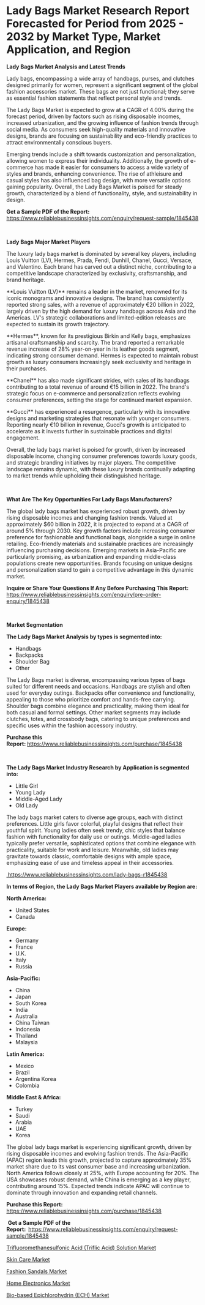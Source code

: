 <p><h1>Lady Bags Market Research Report Forecasted for Period from 2025 -  2032 by Market Type, Market Application, and Region</h1></p><p><strong>Lady Bags Market Analysis and Latest Trends</strong></p>
<p><p>Lady bags, encompassing a wide array of handbags, purses, and clutches designed primarily for women, represent a significant segment of the global fashion accessories market. These bags are not just functional; they serve as essential fashion statements that reflect personal style and trends.</p><p>The Lady Bags Market is expected to grow at a CAGR of 4.00% during the forecast period, driven by factors such as rising disposable incomes, increased urbanization, and the growing influence of fashion trends through social media. As consumers seek high-quality materials and innovative designs, brands are focusing on sustainability and eco-friendly practices to attract environmentally conscious buyers.</p><p>Emerging trends include a shift towards customization and personalization, allowing women to express their individuality. Additionally, the growth of e-commerce has made it easier for consumers to access a wide variety of styles and brands, enhancing convenience. The rise of athleisure and casual styles has also influenced bag design, with more versatile options gaining popularity. Overall, the Lady Bags Market is poised for steady growth, characterized by a blend of functionality, style, and sustainability in design.</p></p>
<p><strong>Get a Sample PDF of the Report:&nbsp;</strong> <a href="https://www.reliablebusinessinsights.com/enquiry/request-sample/1845438?utm_campaign=63&utm_medium=2&utm_source=Github&utm_content=ia&utm_term=05022025&utm_id=lady-bags">https://www.reliablebusinessinsights.com/enquiry/request-sample/1845438</a></p>
<p>&nbsp;</p>
<p><strong>Lady Bags Major Market Players</strong></p>
<p><p>The luxury lady bags market is dominated by several key players, including Louis Vuitton (LV), Hermes, Prada, Fendi, Dunhill, Chanel, Gucci, Versace, and Valentino. Each brand has carved out a distinct niche, contributing to a competitive landscape characterized by exclusivity, craftsmanship, and brand heritage.</p><p>**Louis Vuitton (LV)** remains a leader in the market, renowned for its iconic monograms and innovative designs. The brand has consistently reported strong sales, with a revenue of approximately €20 billion in 2022, largely driven by the high demand for luxury handbags across Asia and the Americas. LV's strategic collaborations and limited-edition releases are expected to sustain its growth trajectory.</p><p>**Hermes**, known for its prestigious Birkin and Kelly bags, emphasizes artisanal craftsmanship and scarcity. The brand reported a remarkable revenue increase of 28% year-on-year in its leather goods segment, indicating strong consumer demand. Hermes is expected to maintain robust growth as luxury consumers increasingly seek exclusivity and heritage in their purchases.</p><p>**Chanel** has also made significant strides, with sales of its handbags contributing to a total revenue of around €15 billion in 2022. The brand's strategic focus on e-commerce and personalization reflects evolving consumer preferences, setting the stage for continued market expansion.</p><p>**Gucci** has experienced a resurgence, particularly with its innovative designs and marketing strategies that resonate with younger consumers. Reporting nearly €10 billion in revenue, Gucci's growth is anticipated to accelerate as it invests further in sustainable practices and digital engagement.</p><p>Overall, the lady bags market is poised for growth, driven by increased disposable income, changing consumer preferences towards luxury goods, and strategic branding initiatives by major players. The competitive landscape remains dynamic, with these luxury brands continually adapting to market trends while upholding their distinguished heritage.</p></p>
<p>&nbsp;</p>
<p><strong>What Are The Key Opportunities For Lady Bags Manufacturers?</strong></p>
<p><p>The global lady bags market has experienced robust growth, driven by rising disposable incomes and changing fashion trends. Valued at approximately $60 billion in 2022, it is projected to expand at a CAGR of around 5% through 2030. Key growth factors include increasing consumer preference for fashionable and functional bags, alongside a surge in online retailing. Eco-friendly materials and sustainable practices are increasingly influencing purchasing decisions. Emerging markets in Asia-Pacific are particularly promising, as urbanization and expanding middle-class populations create new opportunities. Brands focusing on unique designs and personalization stand to gain a competitive advantage in this dynamic market.</p></p>
<p><strong>Inquire or Share Your Questions If Any Before Purchasing This Report:</strong> <a href="https://www.reliablebusinessinsights.com/enquiry/pre-order-enquiry/1845438?utm_campaign=63&utm_medium=2&utm_source=Github&utm_content=ia&utm_term=05022025&utm_id=lady-bags">https://www.reliablebusinessinsights.com/enquiry/pre-order-enquiry/1845438</a></p>
<p>&nbsp;</p>
<p><strong>Market Segmentation</strong></p>
<p><strong>The Lady Bags Market Analysis by types is segmented into:</strong></p>
<p><ul><li>Handbags</li><li>Backpacks</li><li>Shoulder Bag</li><li>Other</li></ul></p>
<p><p>The Lady Bags market is diverse, encompassing various types of bags suited for different needs and occasions. Handbags are stylish and often used for everyday outings. Backpacks offer convenience and functionality, appealing to those who prioritize comfort and hands-free carrying. Shoulder bags combine elegance and practicality, making them ideal for both casual and formal settings. Other market segments may include clutches, totes, and crossbody bags, catering to unique preferences and specific uses within the fashion accessory industry.</p></p>
<p><strong>Purchase this Report:&nbsp;</strong><a href="https://www.reliablebusinessinsights.com/purchase/1845438?utm_campaign=63&utm_medium=2&utm_source=Github&utm_content=ia&utm_term=05022025&utm_id=lady-bags">https://www.reliablebusinessinsights.com/purchase/1845438</a></p>
<p>&nbsp;</p>
<p><strong>The Lady Bags Market Industry Research by Application is segmented into:</strong></p>
<p><ul><li>Little Girl</li><li>Young Lady</li><li>Middle-Aged Lady</li><li>Old Lady</li></ul></p>
<p><p>The lady bags market caters to diverse age groups, each with distinct preferences. Little girls favor colorful, playful designs that reflect their youthful spirit. Young ladies often seek trendy, chic styles that balance fashion with functionality for daily use or outings. Middle-aged ladies typically prefer versatile, sophisticated options that combine elegance with practicality, suitable for work and leisure. Meanwhile, old ladies may gravitate towards classic, comfortable designs with ample space, emphasizing ease of use and timeless appeal in their accessories.</p></p>
<p><a href="https://www.reliablebusinessinsights.com/lady-bags-r1845438?utm_campaign=63&utm_medium=2&utm_source=Github&utm_content=ia&utm_term=05022025&utm_id=lady-bags">&nbsp;https://www.reliablebusinessinsights.com/lady-bags-r1845438</a></p>
<p><strong>In terms of Region, the Lady Bags Market Players available by Region are:</strong></p>
<p>
    <p> <strong> North America: </strong>
        <ul>
            <li>United States</li>
            <li>Canada</li>
        </ul>
        </p> 
    <p> <strong> Europe: </strong>
        <ul>
            <li>Germany</li>
            <li>France</li>
            <li>U.K.</li>
            <li>Italy</li>
            <li>Russia</li>
        </ul>
        </p> 
    <p> <strong> Asia-Pacific: </strong>
        <ul>
            <li>China</li>
            <li>Japan</li>
            <li>South Korea</li>
            <li>India</li>
            <li>Australia</li>
            <li>China Taiwan</li>
            <li>Indonesia</li>
            <li>Thailand</li>
            <li>Malaysia</li>
        </ul>
        </p> 
    <p> <strong> Latin America: </strong>
        <ul>
            <li>Mexico</li>
            <li>Brazil</li>
            <li>Argentina Korea</li>
            <li>Colombia</li>
        </ul>
        </p> 
    <p> <strong> Middle East & Africa: </strong>
        <ul>
            <li>Turkey</li>
            <li>Saudi</li>
            <li>Arabia</li>
            <li>UAE</li>
            <li>Korea</li>
        </ul>
    </p>
    </p>
<p><p>The global lady bags market is experiencing significant growth, driven by rising disposable incomes and evolving fashion trends. The Asia-Pacific (APAC) region leads this growth, projected to capture approximately 35% market share due to its vast consumer base and increasing urbanization. North America follows closely at 25%, with Europe accounting for 20%. The USA showcases robust demand, while China is emerging as a key player, contributing around 15%. Expected trends indicate APAC will continue to dominate through innovation and expanding retail channels.</p></p>
<p><strong>Purchase this Report: </strong><a href="https://www.reliablebusinessinsights.com/purchase/1845438?utm_campaign=63&utm_medium=2&utm_source=Github&utm_content=ia&utm_term=05022025&utm_id=lady-bags">https://www.reliablebusinessinsights.com/purchase/1845438</a></p>
<p>&nbsp;<strong>Get a Sample PDF of the Report:&nbsp;&nbsp;</strong><a href="https://www.reliablebusinessinsights.com/enquiry/request-sample/1845438?utm_campaign=63&utm_medium=2&utm_source=Github&utm_content=ia&utm_term=05022025&utm_id=lady-bags">https://www.reliablebusinessinsights.com/enquiry/request-sample/1845438</a></p>
<p><strong></strong></p>
<p><p><a href="https://github.com/anuellaruska/Market-Research-Report-List-1/blob/main/trifluoromethanesulfonic-acid-triflic-acid-solution-market.md?utm_campaign=63&utm_medium=2&utm_source=Github&utm_content=ia&utm_term=05022025&utm_id=lady-bags">Trifluoromethanesulfonic Acid (Triflic Acid) Solution Market</a></p><p><a href="https://github.com/dailyspunj47/Market-Research-Report-List-1/blob/main/skin-care-market.md?utm_campaign=63&utm_medium=2&utm_source=Github&utm_content=ia&utm_term=05022025&utm_id=lady-bags">Skin Care Market</a></p><p><a href="https://github.com/ajayanhaizan/Market-Research-Report-List-1/blob/main/fashion-sandals-market.md?utm_campaign=63&utm_medium=2&utm_source=Github&utm_content=ia&utm_term=05022025&utm_id=lady-bags">Fashion Sandals Market</a></p><p><a href="https://github.com/berbelsagwan/Market-Research-Report-List-1/blob/main/home-electronics-market.md?utm_campaign=63&utm_medium=2&utm_source=Github&utm_content=ia&utm_term=05022025&utm_id=lady-bags">Home Electronics Market</a></p><p><a href="https://github.com/boyermaragaret8392/Market-Research-Report-List-1/blob/main/bio-based-epichlorohydrin-ech-market.md?utm_campaign=63&utm_medium=2&utm_source=Github&utm_content=ia&utm_term=05022025&utm_id=lady-bags">Bio-based Epichlorohydrin (ECH) Market</a></p></p>